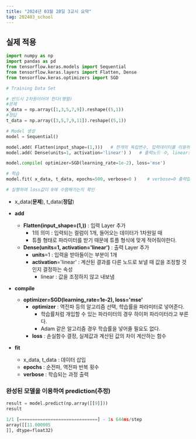 ```yaml
---
title: "2024년 03월 28일 3교시 요약"
tag: 202403_school
---
```


## 실제 적용

```python
import numpy as np
import pandas as pd
from tensorflow.keras.models import Sequential
from tensorflow.keras.layers import Flatten, Dense
from tensorflow.keras.optimizers import SGD

# Training Data Set

# 반드시 2차원이어야 한다(행렬)
#문제
x_data = np.array([1,3,5,7,9]).reshape((5,1))
#정답
t_data = np.array([3,5,7,9,11]).reshape((5,1))

# Model 생성
model = Sequential()

model.add( Flatten(input_shape=(1,)))   # 한개의 독립변수, 입력데이터를 이용하여 Tensor 생성
model.add( Dense(units=1, activation='linear') )   # 출력노드 수, linear: 그대로 출력

model.compile( optimizer=SGD(learning_rate=1e-2), loss='mse')

# 학습
model.fit( x_data, t_data, epochs=500, verbose=0 )    # verbose=0 출력없음

# 실행하여 loss값이 0에 수렴해가는지 확인
```

- x_data(**문제**), t_data(**정답**)

- **add**
  - **Flatten(input_shape=(1,))** : 입력 Layer 추가
    - 1의 의미 : 입력되는 컬럼이 1개, 들어오는 데이터가 1차원일 때
    - 튜플 형태로 파라미터를 받기 때문에 튜플 형식에 맞게 적어줘야한다.
  - **Dense(units=1, activation='linear')** : 출력 Layer 추가
    - **units**=1 : 입력을 받아들이는 부분이 1개
    - **activation**='linear' : 계산된 결과를 다른 노드로 보낼 때 값을 조정할 것인지 결정하는 속성
      - linear : 값을 조정하지 않고 내보냄
- **compile**
  - **optimizer=SGD(learning_rate=1e-2), loss='mse'**
    - **optimizer** : 역전파 등의 알고리즘 선택, 학습률을 파라미터로 넣어준다.
      - 학습률처럼 개입할 수 있는 파라미터의 경우 하이퍼 파라미터라고 부른다.
      - Adam 같은 알고리즘 경우 학습률을 넣어줄 필요도 없다.
    - **loss** : 손실함수 결정, 실제값과 계산된 값의 차이 계산하는 함수
- **fit**
  - x_data, t_data : 데이터 삽입
  - **epochs** : 순전파, 역전파 반복 횟수
  - **verbose** : 학습되는 과정 출력


### 완성된 모델을 이용하여 prediction(추정)

```python
result = model.predict(np.array([[9]]))
result
```

```python
1/1 [==============================] - 1s 644ms/step
array([[11.000005
]], dtype=float32)
```